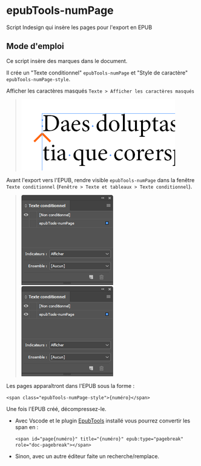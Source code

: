# epubTools-numPage

Script Indesign qui insère les pages pour l'export en EPUB

## Mode d'emploi

Ce script insère des marques dans le document.

Il crée un "Texte conditionnel" `epubTools-numPage` et "Style de caractère" `epubTools-numPage-style`.

Afficher les caractères masqués `Texte > Afficher les caractères masqués`
> ![Aperçu du texte conditionnel non visible](/images/Apercu_TexteConditionnel.PNG)

Avant l'export vers l'EPUB, rendre visible `epubTools-numPage` dans la fenêtre `Texte conditionnel` (`Fenêtre > Texte et tableaux > Texte conditionnel`).
> ![Fenêtre Indesign Texte conditionnel non visible](/images/TexteConditionnel_nonVisible.PNG)
> ![Fenêtre Indesign Texte conditionnel visible](/images/TexteConditionnel_Visible.PNG)

Les pages apparaîtront dans l'EPUB sous la forme :

```xhtml
<span class="epubTools-numPage-style">{numéro}</span>
```

Une fois l'EPUB créé, décompressez-le.

- Avec Vscode et le plugin [EpubTools](https://github.com/civodulab/epubtools) installé vous pourrez convertir les span en :
    ```xhtml
    <span id="page{numéro}" title="{numéro}" epub:type="pagebreak" role="doc-pagebreak"></span>
    ```
- Sinon, avec un autre éditeur faite un recherche/remplace.